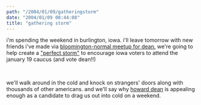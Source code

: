 ```yaml
---
path: "/2004/01/09/gatheringstorm" 
date: "2004/01/09 08:44:08" 
title: "gathering storm" 
---
```

<p> i'm spending the weekend in burlington, iowa. i'll leave tomorrow with new friends i've made via <a href="http://dean2004.meetup.com/" title="deanmeetup">bloomington-normal meetup for dean.</a> we're going to help create a <a href="http://iowa.deanforamerica.com/storm" title="perfect storm">"perfect storm"</a> to encourage iowa voters to attend the january 19 caucus (and vote dean!!) </p><br><p> we'll walk around in the cold and knock on strangers' doors along with thousands of other americans. and we'll say why <a href="http://www.deanforamerica.com">howard dean</a> is appealing enough as a candidate to drag us out into cold on a weekend. </p>